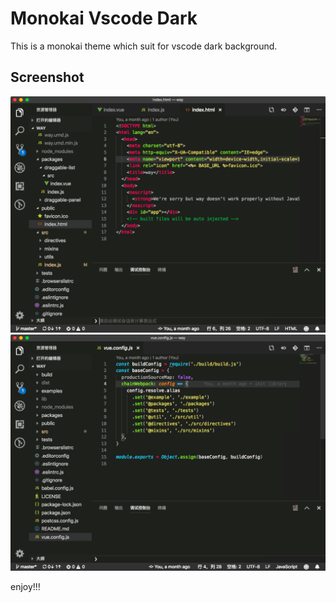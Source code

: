 # Monokai Vscode Dark

This is a monokai theme which suit for vscode dark background.

## Screenshot

![screenshot-1](./assets/example-1.png)
![screenshot-2](./assets/example-2.png)

enjoy!!!